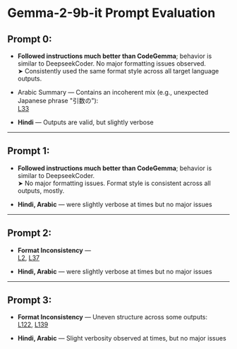 # Gemma-2-9b-it Prompt Evaluation

## Prompt 0:

- **Followed instructions much better than CodeGemma**; behavior is similar to DeepseekCoder. No major formatting issues observed.  
  ➤ Consistently used the same format style across all target language outputs.

- Arabic Summary — Contains an incoherent mix (e.g., unexpected Japanese phrase "引数の"):  
  [L33](https://github.com/DrishtiShrrrma/nueva/blob/cd4994b7556e94d67c71d84f55911e5aa6895f34/prompt_analysis/gemma-2-9b-it/prompt0/all_languages_prompt0_combined_gemma-2-9b-it.json#L33)

- **Hindi** — Outputs are valid, but slightly verbose

---

## Prompt 1:

- **Followed instructions much better than CodeGemma**; behavior is similar to DeepseekCoder.  
  ➤ No major formatting issues. Format style is consistent across all outputs, mostly.

- **Hindi, Arabic** — were slightly verbose at times but no major issues

---

## Prompt 2: 

- **Format Inconsistency** —  
  [L2](https://github.com/DrishtiShrrrma/nueva/blob/cd4994b7556e94d67c71d84f55911e5aa6895f34/prompt_analysis/gemma-2-9b-it/prompt2/all_languages_prompt2_combined_gemma-2-9b-it.json#L2), [L37](https://github.com/DrishtiShrrrma/nueva/blob/cd4994b7556e94d67c71d84f55911e5aa6895f34/prompt_analysis/gemma-2-9b-it/prompt2/all_languages_prompt2_combined_gemma-2-9b-it.json#L37)

- **Hindi, Arabic** — were slightly verbose at times but no major issues

---

## Prompt 3: 

- **Format Inconsistency** — Uneven structure across some outputs:  
  [L122](https://github.com/DrishtiShrrrma/nueva/blob/cd4994b7556e94d67c71d84f55911e5aa6895f34/prompt_analysis/gemma-2-9b-it/prompt3/all_languages_prompt3_combined_gemma-2-9b-it.json#L122), [L139](https://github.com/DrishtiShrrrma/nueva/blob/cd4994b7556e94d67c71d84f55911e5aa6895f34/prompt_analysis/gemma-2-9b-it/prompt3/all_languages_prompt3_combined_gemma-2-9b-it.json#L139)

- **Hindi, Arabic** — Slight verbosity observed at times, but no major issues
